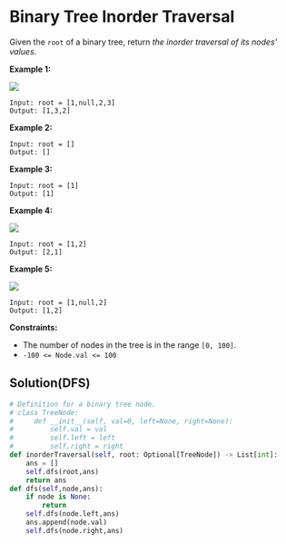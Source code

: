 # Binary Tree Inorder Traversal

Given the `root` of a binary tree, return _the inorder traversal of its nodes' values_.

 

**Example 1:**

![](https://assets.leetcode.com/uploads/2020/09/15/inorder\_1.jpg)

```
Input: root = [1,null,2,3]
Output: [1,3,2]
```

**Example 2:**

```
Input: root = []
Output: []
```

**Example 3:**

```
Input: root = [1]
Output: [1]
```

**Example 4:**

![](https://assets.leetcode.com/uploads/2020/09/15/inorder\_5.jpg)

```
Input: root = [1,2]
Output: [2,1]
```

**Example 5:**

![](https://assets.leetcode.com/uploads/2020/09/15/inorder\_4.jpg)

```
Input: root = [1,null,2]
Output: [1,2]
```

 

**Constraints:**

* The number of nodes in the tree is in the range `[0, 100]`.
* `-100 <= Node.val <= 100`

## Solution(DFS)

```python
# Definition for a binary tree node.
# class TreeNode:
#     def __init__(self, val=0, left=None, right=None):
#         self.val = val
#         self.left = left
#         self.right = right
def inorderTraversal(self, root: Optional[TreeNode]) -> List[int]:
    ans = []
    self.dfs(root,ans)
    return ans
def dfs(self,node,ans):
    if node is None:
        return
    self.dfs(node.left,ans)
    ans.append(node.val)    
    self.dfs(node.right,ans)

```
